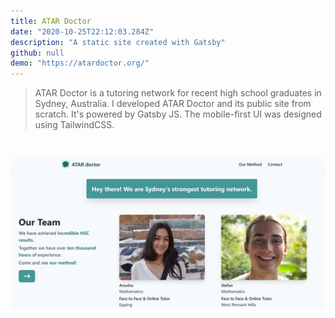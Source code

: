 ```yaml
---
title: ATAR Doctor
date: "2020-10-25T22:12:03.284Z"
description: "A static site created with Gatsby"
github: null
demo: "https://atardoctor.org/"
---
```


> ATAR Doctor is a tutoring network for recent high school graduates in Sydney, Australia. 
> I developed ATAR Doctor and its public site from scratch. 
> It's powered by Gatsby JS. The mobile-first UI was designed using TailwindCSS.
<p>&nbsp;</p> 

![Screenshot of Demo](./atar-doctor.png)